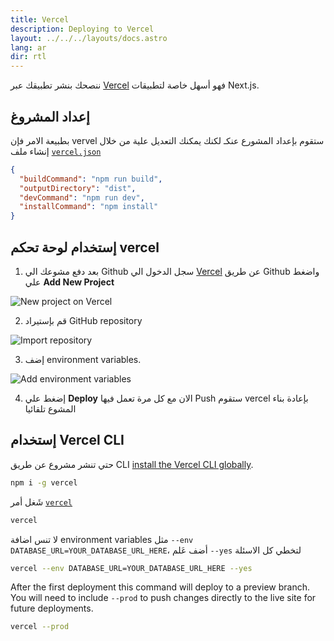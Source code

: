 ```yaml
---
title: Vercel
description: Deploying to Vercel
layout: ../../../layouts/docs.astro
lang: ar
dir: rtl
---
```


ننصحك بنشر تطبيقك عبر [Vercel](https://vercel.com/?utm_source=t3-oss&utm_campaign=oss) فهو أسهل خاصة لتطبيقات Next.js.

## إعداد المشروغ

بطبيعة الامر فإن vervel ستقوم بإعداد المشورع عنكـ لكنك يمكنك التعديل علية من خلال إنشاء ملف [`vercel.json`](https://vercel.com/docs/project-configuration)

```json
{
  "buildCommand": "npm run build",
  "outputDirectory": "dist",
  "devCommand": "npm run dev",
  "installCommand": "npm install"
}
```

## إستخدام لوحة تحكم vercel

1. بعد دفع مشوعك الي Github سجل الدخول الي [Vercel](https://vercel.com/?utm_source=t3-oss&utm_campaign=oss) عن طريق Github واضغط علي **Add New Project**

![New project on Vercel](/images/vercel-new-project.webp)

2. قم بإستيراد GitHub repository

![Import repository](/images/vercel-import-project.webp)

3. إضف environment variables.

![Add environment variables](/images/vercel-env-vars.webp)

4. إضغط علي **Deploy** الان مع كل مرة تعمل فيها Push ستقوم vercel بإعادة بناء المشوع تلقائيا

## إستخدام Vercel CLI

حتي تنشر مشروع عن طريق CLI [install the Vercel CLI globally](https://vercel.com/docs/cli#installing-vercel-cli).

```bash
npm i -g vercel
```

شَغل أمر [`vercel`](https://vercel.com/docs/cli/deploying-from-cli)

```bash
vercel
```

لا تنس اضافة environment variables مثل `--env DATABASE_URL=YOUR_DATABASE_URL_HERE`، أضف عَلم `--yes` لتخطي كل الاسئلة

```bash
vercel --env DATABASE_URL=YOUR_DATABASE_URL_HERE --yes
```

After the first deployment this command will deploy to a preview branch. You will need to include `--prod` to push changes directly to the live site for future deployments.

```bash
vercel --prod
```
